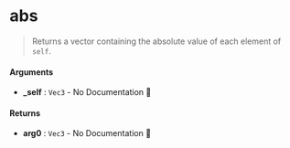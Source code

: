 # abs

>  Returns a vector containing the absolute value of each element of `self`.

#### Arguments

- **\_self** : `Vec3` \- No Documentation 🚧

#### Returns

- **arg0** : `Vec3` \- No Documentation 🚧